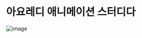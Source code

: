# 아요레디 애니메이션 스터디다
![image](https://github.com/kms0233/UIKit_Animation/assets/105372558/d4f06fa4-5b82-469a-9ca7-d4e836d879fa)

